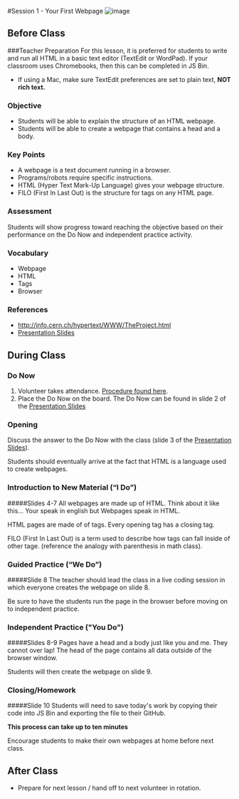 #Session 1 - Your First Webpage
![image](http://i.imgur.com/eqnjBR6.png)

## Before Class
###Teacher Preparation
For this lesson, it is preferred for students to write and run all HTML in a basic text editor (TextEdit or WordPad). If your classroom uses Chromebooks, then this can be completed in JS Bin.

* If using a Mac, make sure TextEdit preferences are set to plain text, **NOT rich text.** 


### Objective

* Students will be able to explain the structure of an HTML webpage.
* Students will be able to create a webpage that contains a head and a body.

### Key Points

* A webpage is a text document running in a browser.
* Programs/robots require specific instructions.
* HTML (Hyper Text Mark-Up Language) gives your webpage structure. 
* FILO (First In Last Out) is the structure for tags on any HTML page.

### Assessment

Students will show progress toward reaching the objective based on their performance on the Do Now and independent practice activity.


### Vocabulary

* Webpage
* HTML
* Tags
* Browser

### References

* <http://info.cern.ch/hypertext/WWW/TheProject.html>
* [Presentation Slides](https://docs.google.com/presentation/d/1D0GY8XNuDX4X8ulAKQXft8lp8DRfbynBaP6bAyIg2z8/edit?usp=sharing)

## During Class

### Do Now

1. Volunteer takes attendance. [Procedure found here](https://docs.google.com/document/d/19IIhqykr70vj7wnqyJYuQNTkd9GX56Xgl3omD42IcMk/edit).
2.  Place the Do Now on the board. The Do Now can be found in slide 2 of the [Presentation Slides](https://docs.google.com/presentation/d/1D0GY8XNuDX4X8ulAKQXft8lp8DRfbynBaP6bAyIg2z8/edit?usp=sharing)


### Opening

Discuss the answer to the Do Now with the class (slide 3 of the [Presentation Slides](https://docs.google.com/presentation/d/1D0GY8XNuDX4X8ulAKQXft8lp8DRfbynBaP6bAyIg2z8/edit?usp=sharing)). 

Students should eventually arrive at the fact that HTML is a language used to create webpages.

### Introduction to New Material (“I Do”)
#####Slides 4-7
All webpages are made up of HTML. Think about it like this... Your speak in english but Webpages speak in HTML.

 HTML pages are made of of tags. Every opening tag has a closing tag. 
 
 FILO (First In Last Out) is a term used to describe how tags can fall inside of other tage. (reference the analogy with parenthesis in math class).

### Guided Practice (“We Do”)
#####Slide 8
The teacher should lead the class in a live coding session in which everyone creates the webpage on slide 8.

Be sure to have the students run the page in the browser before moving on to independent practice.

### Independent Practice ("You Do")
#####Slides 8-9
Pages have a head and a body just like you and me. They cannot over lap!
The head of the page contains all data outside of the browser window.

Students will then create the webpage on slide 9.

### Closing/Homework
#####Slide 10
Students will need to save today's work by copying their code into JS Bin and exporting the file to their GitHub.

**This process can take up to ten minutes**

Encourage students to make their own webpages at home before next class.

## After Class
* Prepare for next lesson / hand off to next volunteer in rotation.
